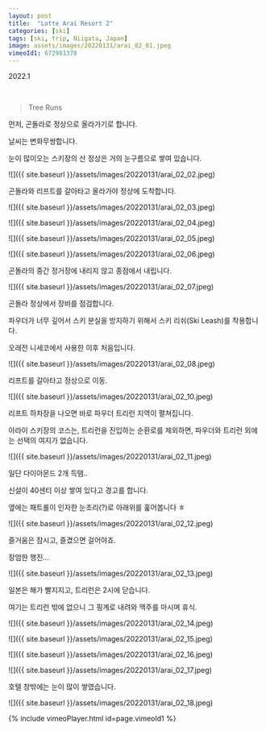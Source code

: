 ```yaml
---
layout: post
title:  "Lotte Arai Resort 2"
categories: [ski]
tags: [ski, trip, Niigata, Japan]
image: assets/images/20220131/arai_02_01.jpeg
vimeoId1: 672981378
---
```


2022.1 

<br>

> Tree Runs


먼저, 곤돌라로 정상으로 올라가기로 합니다.

날씨는 변화무쌍합니다.

눈이 많이오는 스키장의 산 정상은 거의 눈구름으로 쌓여 있습니다.

![]({{ site.baseurl }}/assets/images/20220131/arai_02_02.jpeg)

곤돌라와 리프트를 갈아타고 올라가야 정상에 도착합니다.

![]({{ site.baseurl }}/assets/images/20220131/arai_02_03.jpeg)


![]({{ site.baseurl }}/assets/images/20220131/arai_02_04.jpeg)


![]({{ site.baseurl }}/assets/images/20220131/arai_02_05.jpeg)


![]({{ site.baseurl }}/assets/images/20220131/arai_02_06.jpeg)

곤돌라의 중간 정거장에 내리지 않고 종점에서 내립니다. 

![]({{ site.baseurl }}/assets/images/20220131/arai_02_07.jpeg)

곤돌라 정상에서 장비를 점검합니다.

파우더가 너무 깊어서 스키 분실을 방지하기 위해서 스키 리쉬(Ski Leash)를 착용합니다.

오래전 니세코에서 사용한 이후 처음입니다.

![]({{ site.baseurl }}/assets/images/20220131/arai_02_08.jpeg)

리프트를 갈아타고 정상으로 이동.

![]({{ site.baseurl }}/assets/images/20220131/arai_02_10.jpeg)

리프트 하차장을 나오면 바로 파우더 트리런 지역이 펼쳐집니다.

아라이 스키장의 코스는, 트리런을 진입하는 순환로를 제외하면, 파우더와 트리런 외에는 선택의 여지가 없습니다.


![]({{ site.baseurl }}/assets/images/20220131/arai_02_11.jpeg)

일단 다이아몬드 2개 득탬..

신설이 40센티 이상 쌓여 있다고 경고를 합니다. 

옆에는 패트롤이 인자한 눈초리(?)로 아래위를 훑어봅니다 ㅎ

![]({{ site.baseurl }}/assets/images/20220131/arai_02_12.jpeg)

즐거움은 잠시고, 즐겼으면 걸어야죠.

장엄한 행진...

![]({{ site.baseurl }}/assets/images/20220131/arai_02_13.jpeg)

일본은 해가 빨지지고, 트리런은 2시에 닫습니다. 

여기는 트리런 밖에 없으니 그 핑계로 내려와 맥주를 마시며 휴식.

![]({{ site.baseurl }}/assets/images/20220131/arai_02_14.jpeg)

![]({{ site.baseurl }}/assets/images/20220131/arai_02_15.jpeg)

![]({{ site.baseurl }}/assets/images/20220131/arai_02_16.jpeg)

![]({{ site.baseurl }}/assets/images/20220131/arai_02_17.jpeg)

호텔 창밖에는 눈이 많이 쌓였습니다.

![]({{ site.baseurl }}/assets/images/20220131/arai_02_18.jpeg)


{% include vimeoPlayer.html id=page.vimeoId1 %}

